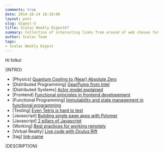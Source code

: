 ```yaml
---
comments: true
date: 2014-10-24 16:10:00
layout: post
slug: digest-5
title: Scalac Weekly Digest#7
summary: Collection of interesting links from around of web chosen for you by Scalac team
author: Scalac Team
tags:
- Scalac Weekly Digest
---
```


Hi folks! 

{INTRO}

* \[Physics\] [Quantum Cooling to (Near) Absolute Zero](https://www.youtube.com/watch?v=7jT5rbE69ho) 
* \[Distributed Programming\] [GearPump from Intel](https://github.com/intel-hadoop/gearpump)
* \[Distributed Systems\] [Actor model explained](http://channel9.msdn.com/Shows/Going+Deep/Hewitt-Meijer-and-Szyperski-The-Actor-Model-everything-you-wanted-to-know-but-were-afraid-to-ask)
* \[Frontend\] [Functional principles in frontend developement](http://www.infoq.com/presentations/om-clojurescript-facebook-react)
* \[Functional Programming\] [Immutability and state management in functional programming](http://clojure.org/state)
* \[Testing\] [Even Tetris is hard to test](http://blog.jwhitham.org/2014/10/its-hard-to-test-software-even-simple.html)
* \[Javascript\] [Building single page apps with Polymer](https://www.polymer-project.org/articles/spa.html)
* \[Javascript\] [2 pillars of Javascript](https://medium.com/javascript-scene/the-two-pillars-of-javascript-ee6f3281e7f3)
* \[Working\] [Best practices for working remotely](http://www.drdobbs.com/tools/7-best-practices-for-being-a-successful/240169183)
* \[Virtual Reality\] [Live code with Oculus Rift](https://www.youtube.com/watch?v=db-7J5OaSag)
* \[tag\] [link-name](link)

{DESCRIPTION}



